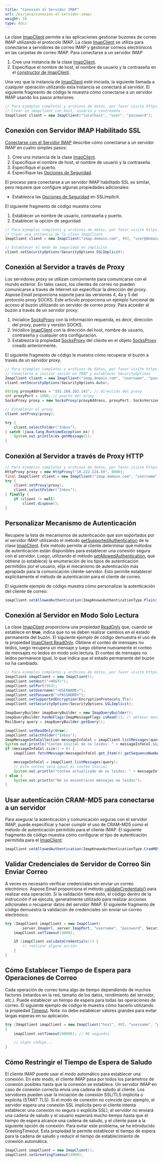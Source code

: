 ```yaml
---
title: "Conexión al Servidor IMAP"
url: /es/java/conexion-al-servidor-imap/
weight: 10
type: docs
---
```



La clase [ImapClient](https://reference.aspose.com/email/java/com.aspose.email/imapclient/) permite a las aplicaciones gestionar buzones de correo IMAP utilizando el protocolo IMAP. La clase [ImapClient](https://reference.aspose.com/email/java/com.aspose.email/imapclient/) se utiliza para conectarse a servidores de correo IMAP y gestionar correos electrónicos en las carpetas de correo IMAP. Para conectarse a un servidor IMAP

1. Cree una instancia de la clase [ImapClient](https://reference.aspose.com/email/java/com.aspose.email/imapclient/).
1. Especifique el nombre de host, el nombre de usuario y la contraseña en el [constructor de ImapClient](https://reference.aspose.com/email/java/com.aspose.email/imapclient/).

Una vez que la instancia de [ImapClient](https://reference.aspose.com/email/java/com.aspose.email/imapclient/) esté iniciada, la siguiente llamada a cualquier operación utilizando esta instancia se conectará al servidor. El siguiente fragmento de código le muestra cómo conectarse a un servidor IMAP usando los pasos anteriores.

~~~Java
// Para ejemplos completos y archivos de datos, por favor visite https://github.com/aspose-email/Aspose.Email-for-Java
// Crear un imapclient con host, usuario y contraseña
ImapClient client = new ImapClient("localhost", "user", "password");
~~~

## **Conexión con Servidor IMAP Habilitado SSL**

[Conectarse con el Servidor IMAP](/email/java/conectarse-al-servidor-imap#conectarse-con-el-servidor-imap) describe cómo conectarse a un servidor IMAP en cuatro simples pasos:

1. Cree una instancia de la clase [ImapClient](https://reference.aspose.com/email/java/com.aspose.email/imapclient/).
1. Especifique el nombre de host, el nombre de usuario y la contraseña.
1. Especifique el puerto.
1. Especifique las [Opciones de Seguridad](https://reference.aspose.com/email/java/com.aspose.email/securityoptions/).

El proceso para conectarse a un servidor IMAP habilitado SSL es similar, pero requiere que configure algunas propiedades adicionales:

- Establezca las [Opciones de Seguridad](https://reference.aspose.com/email/java/com.aspose.email/securityoptions/) en SSLImplicit.

El siguiente fragmento de código muestra cómo

1. Establecer un nombre de usuario, contraseña y puerto.
1. Establecer la opción de seguridad.

~~~Java
// Para ejemplos completos y archivos de datos, por favor visite https://github.com/aspose-email/Aspose.Email-for-Java
// Crear una instancia de la clase ImapClient
ImapClient client = new ImapClient("imap.domain.com", 993, "user@domain.com", "pwd");

// Establecer el modo de seguridad en implícito
client.setSecurityOptions(SecurityOptions.SSLImplicit);
~~~

## **Conexión al Servidor a través de Proxy**

Los servidores proxy se utilizan comúnmente para comunicarse con el mundo exterior. En tales casos, los clientes de correo no pueden comunicarse a través de Internet sin especificar la dirección del proxy. Aspose.Email proporciona soporte para las versiones 4, 4a y 5 del protocolo proxy SOCKS. Este artículo proporciona un ejemplo funcional de acceso al buzón utilizando un servidor de correo proxy. Para acceder al buzón a través de un servidor proxy:

1. Inicialice [SocksProxy](https://reference.aspose.com/email/java/com.aspose.email/socksproxy/) con la información requerida, es decir, dirección del proxy, puerto y versión SOCKS.
1. Inicialice [ImapClient](https://reference.aspose.com/email/java/com.aspose.email/imapclient/) con la dirección del host, nombre de usuario, contraseña y cualquier otra configuración.
1. Establezca la propiedad [SocksProxy](https://reference.aspose.com/email/java/com.aspose.email/socksproxy/) del cliente en el objeto [SocksProxy](https://reference.aspose.com/email/java/com.aspose.email/socksproxy/) creado anteriormente.

El siguiente fragmento de código le muestra cómo recuperar el buzón a través de un servidor proxy.

~~~Java
// Para ejemplos completos y archivos de datos, por favor visite https://github.com/aspose-email/Aspose.Email-for-Java
// Conectarse e iniciar sesión en IMAP y establecer SecurityOptions
ImapClient client = new ImapClient("imap.domain.com", "username", "password");
client.setSecurityOptions(SecurityOptions.Auto);

String proxyAddress = "192.168.203.142"; // dirección del proxy
int proxyPort = 1080; // puerto del proxy
SocksProxy proxy = new SocksProxy(proxyAddress, proxyPort, SocksVersion.SocksV5);

// Establecer el proxy
client.setProxy(proxy);

try {
    client.selectFolder("Inbox");
} catch (java.lang.RuntimeException ex) {
    System.out.println(ex.getMessage());
}
~~~ 

## **Conexión al Servidor a través de Proxy HTTP**

~~~Java
// Para ejemplos completos y archivos de datos, por favor visite https://github.com/aspose-email/Aspose.Email-for-Java
HttpProxy proxy = new HttpProxy("18.222.124.59", 8080);
final ImapClient client = new ImapClient("imap.domain.com", "username", "password");
try {
    client.setProxy(proxy);
    client.selectFolder("Inbox");
} finally {
    if (client != null)
        client.dispose();
}
~~~

## **Personalizar Mecanismo de Autenticación**

Recupere la lista de mecanismos de autenticación que son soportados por el servidor IMAP utilizando el método [getSupportedAuthentication](https://reference.aspose.com/email/java/com.aspose.email/imapclient/#getSupportedAuthentication--) de la clase [ImapClient](https://reference.aspose.com/email/java/com.aspose.email/imapclient/). Este método permite al cliente determinar qué métodos de autenticación están disponibles para establecer una conexión segura con el servidor. Luego, utilizando el método [setAllowedAuthentication](https://reference.aspose.com/email/java/com.aspose.email/imapclient/#setAllowedAuthentication-long-), que obtiene (o establece) la enumeración de los tipos de autenticación permitidos por el usuario, elija el mecanismo de autenticación más apropiado para la comunicación cliente-servidor. Esto permite establecer explícitamente el método de autenticación para el cliente de correo.

El siguiente ejemplo de código muestra cómo personalizar la autenticación del cliente de correo:

```java
imapClient.setAllowedAuthentication(ImapKnownAuthenticationType.Plain);
```

## **Conexión al Servidor en Modo Solo Lectura**

La clase [ImapClient](https://reference.aspose.com/email/java/com.aspose.email/imapclient/) proporciona una propiedad [ReadOnly](https://reference.aspose.com/email/java/com.aspose.email/imapclient/#setReadOnly-boolean-) que, cuando se establece en **true**, indica que no se deben realizar cambios en el estado permanente del buzón. El siguiente ejemplo de código demuestra el uso de la propiedad [ImapClient.ReadOnly](https://reference.aspose.com/email/java/com.aspose.email/imapclient/#setReadOnly-boolean-). Obtiene el conteo de mensajes no leídos, luego recupera un mensaje y luego obtiene nuevamente el conteo de mensajes no leídos en modo solo lectura. El conteo de mensajes no leídos permanece igual, lo que indica que el estado permanente del buzón no ha cambiado.

~~~Java
// Para ejemplos completos y archivos de datos, por favor visite https://github.com/aspose-email/Aspose.Email-for-Java
ImapClient imapClient = new ImapClient();
imapClient.setHost("<HOST>");
imapClient.setPort(993);
imapClient.setUsername("<USERNAME>");
imapClient.setPassword("<PASSWORD>");
imapClient.setSupportedEncryption(EncryptionProtocols.Tls);
imapClient.setSecurityOptions(SecurityOptions.SSLImplicit);

ImapQueryBuilder imapQueryBuilder = new ImapQueryBuilder();
imapQueryBuilder.hasNoFlags(ImapMessageFlags.isRead()); /* obtener mensajes no leídos. */
MailQuery query = imapQueryBuilder.getQuery();

imapClient.setReadOnly(true);
imapClient.selectFolder("Inbox");
ImapMessageInfoCollection messageInfoCol = imapClient.listMessages(query);
System.out.println("Conteo inicial de no leídos: " + messageInfoCol.size());
if (messageInfoCol.size() > 0) {
    imapClient.fetchMessage(messageInfoCol.get_Item(0).getSequenceNumber());

    messageInfoCol = imapClient.listMessages(query);
    // Este conteo será igual al conteo inicial
    System.out.println("Conteo actualizado de no leídos: " + messageInfoCol.size());
} else {
    System.out.println("No se encontraron mensajes no leídos");
}
~~~ 

## **Usar autenticación CRAM-MD5 para conectarse a un servidor**

Para asegurar la autenticación y comunicación seguras con el servidor IMAP, puede especificar y hacer cumplir el uso de CRAM-MD5 como el método de autenticación permitido para el cliente IMAP. El siguiente fragmento de código muestra cómo configurar el tipo de autenticación permitida para el [ImapClient](https://reference.aspose.com/email/java/com.aspose.email/imapclient/):

```java
imapClient.setAllowedAuthentication(ImapKnownAuthenticationType.CramMD5);
```

## **Validar Credenciales de Servidor de Correo Sin Enviar Correo**

A veces es necesario verificar credenciales sin enviar un correo electrónico. Aspose.Email proporciona el método [validateCredentials()](https://reference.aspose.com/email/java/com.aspose.email/imapclient/#validateCredentials--) para realizar esta operación. Si la validación tiene éxito, el código dentro de la instrucción if se ejecuta, generalmente utilizado para realizar acciones adicionales o recuperar datos del servidor IMAP. El siguiente fragmento de código demuestra la validación de credenciales sin enviar un correo electrónico:

```java
try (ImapClient imapClient = new ImapClient(
        server.ImapUrl, server.ImapPort, "username", "password", SecurityOptions.Auto)) {
    imapClient.setTimeout(4000);

    if (imapClient.validateCredentials()) {
        // realizar alguna acción
    }
}
```

## **Cómo Establecer Tiempo de Espera para Operaciones de Correo**

Cada operación de correo toma algo de tiempo dependiendo de muchos factores (retardos en la red, tamaño de los datos, rendimiento del servidor, etc.). Puede establecer un tiempo de espera para todas las operaciones de correo. El siguiente ejemplo de código le muestra cómo hacerlo utilizando la propiedad [Timeout](https://reference.aspose.com/email/java/com.aspose.email/imapclient/#setTimeout-int-). Nota: no debe establecer valores grandes para evitar largas esperas en su aplicación.

~~~Java
try (ImapClient imapClient = new ImapClient("host", 993, "username", "password", SecurityOptions.SSLImplicit))
{
    imapClient.setTimeout(60000); // 60 segundos

    // algún código...
}
~~~ 

## **Cómo Restringir el Tiempo de Espera de Saludo**

El cliente IMAP puede usar el modo automático para establecer una conexión. En este modo, el cliente IMAP pasa por todos los parámetros de conexión posibles hasta que la conexión se establece. Un servidor IMAP en caso de conexión correcta envía una cadena de saludo al cliente. Los servidores pueden usar la iniciación de conexión SSL/TLS implícita o explícita (START TLS). Si el modo de conexión no coincide (por ejemplo, el servidor espera una conexión SSL implícita pero el cliente intenta establecer una conexión no segura o explícita SSL), el servidor no enviará una cadena de saludo y el usuario esperará mucho tiempo hasta que el tiempo de espera alcance una cadena de saludo, y el cliente pase a la siguiente opción de conexión. Para evitar este problema, se ha introducido GreetingTimeout. Esta propiedad le permite establecer el tiempo de espera para la cadena de saludo y reducir el tiempo de establecimiento de conexión automática.

```java
ImapClient imapClient = new ImapClient();
imapClient.setGreetingTimeout(4000);
```